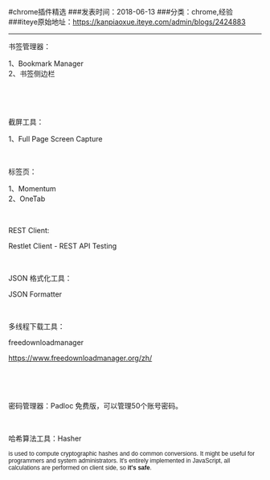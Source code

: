 #chrome插件精选
###发表时间：2018-06-13
###分类：chrome,经验
###iteye原始地址：<a href="https://kanpiaoxue.iteye.com/admin/blogs/2424883" target="_blank">https://kanpiaoxue.iteye.com/admin/blogs/2424883</a>

---

<div class="iteye-blog-content-contain" style="font-size: 14px;"> 
 <p>书签管理器：</p> 
 <div class="quote_div">
  1、Bookmark Manager
  <br>2、书签侧边栏
 </div> 
 <p>&nbsp;</p> 
 <p>&nbsp;</p> 
 <p>截屏工具：</p> 
 <div class="quote_div">
  1、Full Page Screen Capture
 </div> 
 <p>&nbsp;</p> 
 <p>标签页：</p> 
 <div class="quote_div">
  1、Momentum
 </div> 
 <div class="quote_div">
  2、OneTab
 </div> 
 <p>&nbsp;</p> 
 <p>REST Client:</p> 
 <div class="quote_div">
  Restlet Client - REST API Testing
 </div> 
 <p>&nbsp;</p> 
 <p>JSON 格式化工具：</p> 
 <div class="quote_div">
  JSON Formatter
 </div> 
 <p>&nbsp;</p> 
 <p>多线程下载工具：</p> 
 <div class="quote_div">
  freedownloadmanager
 </div> 
 <p><a href="https://www.freedownloadmanager.org/zh/">https://www.freedownloadmanager.org/zh/</a>&nbsp;</p> 
 <p>&nbsp;</p> 
 <p>&nbsp;</p> 
 <p>密码管理器：Padloc 免费版，可以管理50个账号密码。</p> 
 <p>&nbsp;</p> 
 <p>哈希算法工具：Hasher</p> 
 <p><span style="font-family: sans-serif; font-size: 12px;">is used to compute cryptographic hashes and do common conversions. It might be useful for programmers and system administrators. It's entirely implemented in JavaScript, all calculations are performed on client side, so&nbsp;</span><strong style="font-family: sans-serif; font-size: 12px;">it's safe</strong><span style="font-family: sans-serif; font-size: 12px;">.</span></p> 
 <p>&nbsp;</p> 
 <p><span style="font-family: sans-serif; font-size: 12px;">&nbsp;</span></p> 
 <p>&nbsp;</p> 
</div>